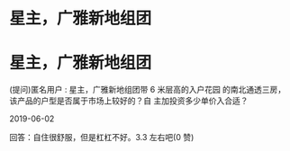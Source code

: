 # 星主，广雅新地组团

# 星主，广雅新地组团

(提问)匿名用户 : 星主，广雅新地组团带 6 米层高的入户花园 的南北通透三房，该产品的户型是否属于市场上较好的？自 主加投资多少单价入合适？

2019-06-02

回答：自住很舒服，但是杠杠不好。3.3 左右吧(0 赞)